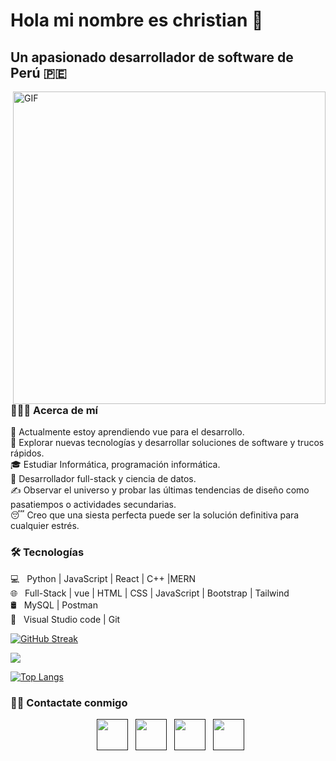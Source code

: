 <h1> Hola mi nombre es christian 👋 </h1>
<h2> Un apasionado desarrollador de software de Perú 🇵🇪 </h2>
<img align="right" alt="GIF" src="[https://ibb.co/zQWnn53]" width="500"/>
<h3> 👨🏻‍💻 Acerca de mí</h3> 

🔭 Actualmente estoy aprendiendo vue para el desarrollo. <br>
🤔 Explorar nuevas tecnologías y desarrollar soluciones de software y trucos rápidos. <br>
🎓 Estudiar Informática, programación informática. <br>
💼 Desarrollador full-stack y ciencia de datos. <br>
✍️ Observar el universo y probar las últimas tendencias de diseño como pasatiempos o actividades secundarias. <br>
😴 Creo que una siesta perfecta puede ser la solución definitiva para cualquier estrés. <br>

<h3>🛠 Tecnologías</h3>

💻 &nbsp; Python | JavaScript | React | C++ |MERN   <br>
🌐 &nbsp; Full-Stack | vue | HTML | CSS | JavaScript | Bootstrap | Tailwind  <br>
🛢 &nbsp; MySQL | Postman <br>
🔧 &nbsp; Visual Studio code  | Git <br>


[![GitHub Streak](https://github-readme-streak-stats.herokuapp.com?user=codarck&theme=onedark&hide_border=true&locale=es&mode=weekly)](https://git.io/streak-stats)
<br>

<picture>
  <source
    srcset="https://github-readme-stats.vercel.app/api?username=codarck&show_icons=true&theme=dark"
    media="(prefers-color-scheme: dark)"
  />
  <source
    srcset="https://github-readme-stats.vercel.app/api?username=anuraghazra&show_icons=true"
    media="(prefers-color-scheme: light), (prefers-color-scheme: no-preference)"
  />
  <img src="https://github-readme-stats.vercel.app/api?username=codarck&show_icons=true" />
</picture>
</br>

[![Top Langs](https://github-readme-stats.vercel.app/api/top-langs/?username=codarck&layout=compact&text_color=daf7dc&bg_color=151515)](https://github.com/codarck/github-readme-stats)



<h3> 🤝🏻 Contactate conmigo  </h3>

<p align="center">
&nbsp; <a href="" target="_blank" rel="noopener noreferrer"><img src="https://img.icons8.com/plasticine/100/000000/twitter.png" width="50" /></a>  
&nbsp; <a href="" target="_blank" rel="noopener noreferrer"><img src="https://img.icons8.com/plasticine/100/000000/instagram-new.png" width="50" /></a>  
&nbsp; <a href="" target="_blank" rel="noopener noreferrer"><img src="https://img.icons8.com/plasticine/100/000000/linkedin.png" width="50" /></a>
&nbsp; <a href="" target="_blank" rel="noopener noreferrer"><img src="https://img.icons8.com/plasticine/100/000000/gmail.png"  width="50" /></a>
</p>


